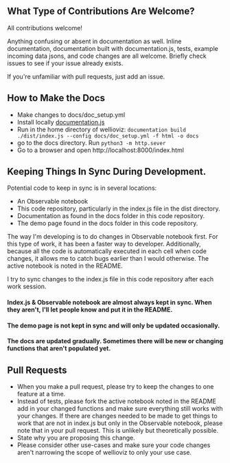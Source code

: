 

## What Type of Contributions Are Welcome?
All contributions welcome! 

Anything confusing or absent in documentation as well. Inline documentation, documentation built with documentation.js, tests, example incoming data jsons, and code changes are all welcome. Briefly check issues to see if your issue already exists.

If you're unfamiliar with pull requests, just add an issue. 

## How to Make the Docs
- Make changes to docs/doc_setup.yml
- Install locally <a href="https://github.com/documentationjs/documentation#documentation">documentation.js</a>
- Run in the home directory of wellioviz: `documentation build ./dist/index.js --config docs/doc_setup.yml -f html -o docs`
- go to the docs directory. Run `python3 -m http.sever`
- Go to a browser and open http://localhost:8000/index.html

## Keeping Things In Sync During Development.
Potential code to keep in sync is in several locations: 
- An Observable notebook
- This code repository, particularly in the index.js file in the dist directory. 
- Documentation as found in the docs folder in this code repository.
- The demo page found in the docs folder in this code repository.

The way I'm developing is to do changes in Observable notebook first. For this type of work, it has been a faster way to developer. Additionally, because all the code is automatically executed in each cell when code changes, it allows me to catch bugs earlier than I would otherwise. The active notebook is noted in the README. 

I try to sync changes to the index.js file in this code repository after each work session. 

#### Index.js & Observable notebook are almost always kept in sync. When they aren't, I'll let people know and put it in the README.
#### The demo page is not kept in sync and will only be updated occasionally. 
#### The docs are updated gradually. Sometimes there will be new or changing functions that aren't populated yet.

## Pull Requests
- When you make a pull request, please try to keep the changes to one feature at a time. 
- Instead of tests, please fork the active notebook noted in the README add in your changed functions and make sure everything still works with your changes. If there are changes needed to be made to get things to work that are not in index.js but only in the Observable notebook, please note that in your pull request. This is unlikely but theoretically possible.
- State why you are proposing this change. 
- Please consider other use-cases and make sure your code changes aren't narrowing the scope of wellioviz to only your use case.
